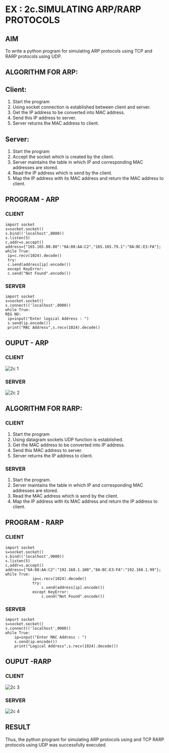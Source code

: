 # EX : 2c.SIMULATING ARP/RARP PROTOCOLS
## AIM
To write a python program for simulating ARP protocols using TCP and RARP protocols using UDP.
## ALGORITHM FOR ARP:
## Client:
1. Start the program
2. Using socket connection is established between client and server.
3. Get the IP address to be converted into MAC address.
4. Send this IP address to server.
5. Server returns the MAC address to client.
## Server:
1. Start the program
2. Accept the socket which is created by the client.
3. Server maintains the table in which IP and corresponding MAC addresses are
stored.
4. Read the IP address which is send by the client.
5. Map the IP address with its MAC address and return the MAC address to client.

## PROGRAM - ARP
### CLIENT
```
import socket
s=socket.socket()
s.bind(('localhost',8000))
s.listen(5)
c,addr=s.accept()
address={"165.165.80.80":"6A:08:AA:C2","165.165.79.1":"8A:BC:E3:FA"};
while True:
 ip=c.recv(1024).decode()
 try:
 c.send(address[ip].encode())
 except KeyError:
 c.send("Not Found".encode())
```
### SERVER
```
import socket
s=socket.socket()
s.connect(('localhost',8000))
while True:
REG NO:
 ip=input("Enter logical Address : ")
 s.send(ip.encode())
 print("MAC Address",s.recv(1024).decode()
```
## OUPUT - ARP
### CLIENT
![2c 1](https://github.com/Divya110205/2c.ARP_RARP_PROTOCOLS/assets/119404855/b58b8c77-a937-4957-8272-008fbb6ba8da)
### SERVER
![2c 2](https://github.com/Divya110205/2c.ARP_RARP_PROTOCOLS/assets/119404855/9036605f-01af-4e34-8483-49126ae2bce2)
## ALGORITHM FOR RARP:
### CLIENT
1. Start the program 
2. Using datagram sockets UDP function is established. 
3. Get the MAC address to be converted into IP address. 
4. Send this MAC address to server. 
5. Server returns the IP address to client.
### SERVER
1. Start the program. 
2. Server maintains the table in which IP and corresponding MAC addresses are stored. 
3. Read the MAC address which is send by the client. 
4. Map the IP address with its MAC address and return the IP address to client.
## PROGRAM - RARP
### CLIENT
```
import socket 
s=socket.socket() 
s.bind(('localhost',9000)) 
s.listen(5) 
c,addr=s.accept() 
address={"6A:08:AA:C2":"192.168.1.100","8A:BC:E3:FA":"192.168.1.99"}; 
while True: 
            ip=c.recv(1024).decode() 
            try: 
                c.send(address[ip].encode()) 
            except KeyError: 
                c.send("Not Found".encode())
```     
### SERVER
```
import socket 
s=socket.socket() 
s.connect(('localhost',9000)) 
while True: 
    ip=input("Enter MAC Address : ") 
    s.send(ip.encode()) 
    print("Logical Address",s.recv(1024).decode())
```
## OUPUT -RARP
### CLIENT
![2c 3](https://github.com/Divya110205/2c.ARP_RARP_PROTOCOLS/assets/119404855/fbef2bb0-a6cc-463d-bb76-89f75f4a92ef)

### SERVER
![2c 4](https://github.com/Divya110205/2c.ARP_RARP_PROTOCOLS/assets/119404855/5f6a0540-a321-4d6c-a163-f6df66e44c69)

## RESULT
Thus, the python program for simulating ARP protocols using and TCP RARP protocols using UDP was successfully 
executed.
